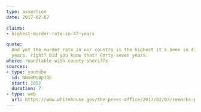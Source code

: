 ```yaml
---
type: assertion
date: 2017-02-07

claims:
- highest-murder-rate-in-47-years

quote:
  And yet the murder rate in our country is the highest it’s been in 47
  years, right? Did you know that? Forty-seven years.
where: roundtable with county sheriffs
sources:
- type: youtube
  id: NNxBMs8p1QE
  start: 1052
  duration: 7
- type: web
  url: https://www.whitehouse.gov/the-press-office/2017/02/07/remarks-president-trump-roundtable-county-sheriffs
---
```

